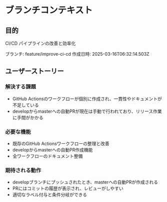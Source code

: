 # ブランチコンテキスト

## 目的

CI/CD パイプラインの改善と効率化

ブランチ: feature/improve-ci-cd
作成日時: 2025-03-16T06:32:14.503Z

## ユーザーストーリー

### 解決する課題

- GitHub Actionsのワークフローが個別に作成され、一貫性やドキュメントが不足している
- developからmasterへの自動PRが現在は手動で行われており、リリース作業に手間がかかる

### 必要な機能

- 既存のGitHub Actionsワークフローの整理と改善
- developからmasterへの自動PR作成機能
- 全ワークフローのドキュメント整備

### 期待される動作

- developブランチにプッシュされたとき、masterへの自動PRが作成される
- PRにはコミットの履歴が表示され、レビューがしやすい
- 適切なラベル付与と条件分岐ができる
